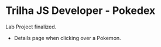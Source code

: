 # Trilha JS Developer - Pokedex

Lab Project finalized.
* Details page when clicking over a Pokemon.